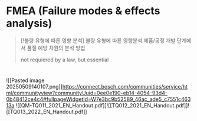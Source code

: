 # FMEA (Failure modes & effects analysis)

> [!불량 유형에 따른 영향 분석] 불량 유형에 따른 영향분석
> 제품/공정 개발 단계에서 품질 예방 차원의 분석 방법
> 
> not requiered by a law, but essential

# 
> 


![[Pasted image 20250509140107.png]]https://connect.bosch.com/communities/service/html/communityview?communityUuid=0ee0e190-eb14-4054-93d4-0b48412ce4c4#fullpageWidgetId=W7e3bc9b52589_46ac_ade5_c7551c46313a
![[QM-TQ011_2021_EN_Handout.pdf]]![[TQ012_2021_EN_Handout.pdf]]![[TQ013_2022_EN_Handout.pdf]]